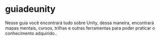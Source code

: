 # guiadeunity
Nesse guia você encontrará tudo sobre Unity, dessa maneira, encontrará mapas mentais, cursos, trilhas e outras ferramentas para poder praticar o conhecimento adquirido..
